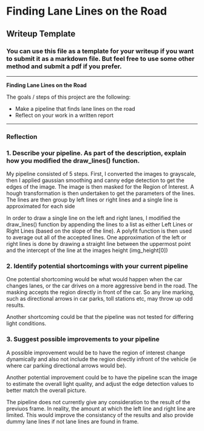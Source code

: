 # **Finding Lane Lines on the Road** 

## Writeup Template

### You can use this file as a template for your writeup if you want to submit it as a markdown file. But feel free to use some other method and submit a pdf if you prefer.

---

**Finding Lane Lines on the Road**

The goals / steps of this project are the following:
* Make a pipeline that finds lane lines on the road
* Reflect on your work in a written report


[//]: # (Image References)

[image1]: ./examples/grayscale.jpg "Grayscale"

---

### Reflection

### 1. Describe your pipeline. As part of the description, explain how you modified the draw_lines() function.

My pipeline consisted of 5 steps. First, I converted the images to grayscale, then I applied gaussian smoothing and canny edge detection to get the edges of the image. The image is then masked for the Region of Interest. A hough transformation is then undertaken to get the parameters of the lines. The lines are then group by left lines or right lines and a single line is approximated for each side 

In order to draw a single line on the left and right lanes, I modified the draw_lines() function by appending the lines to a list as either Left Lines or Right Lines (based on the slope of the line). A polyfit function is then used to average out all of the accepted lines. One approximation of the left or right lines is done by drawing a straight line between the uppermost point and the intercept of the line at the images height (img_height[0]) 



### 2. Identify potential shortcomings with your current pipeline


One potential shortcoming would be what would happen when the car changes lanes, or the car drives on a more aggressive bend in the road. The masking accepts the region directly in front of the car. So any line marking, such as directional arrows in car parks, toll stations etc, may throw up odd results. 

Another shortcoming could be that the pipeline was not tested for differing light conditions.


### 3. Suggest possible improvements to your pipeline

A possible improvement would be to have the region of interest change dynamically and also not include the region directly infront of the vehicle (ie where car parking directional arrows would be).

Another potential improvement could be to have the pipeline scan the image to estimate the overall light quality, and adjust the edge detection values to better match the overall picture.

The pipeline does not currently give any consideration to the result of the previuos frame. In reality, the amount at which the left line and right line are limited. This would improve the consistancy of the results and also provide dummy lane lines if not lane lines are found in frame.
